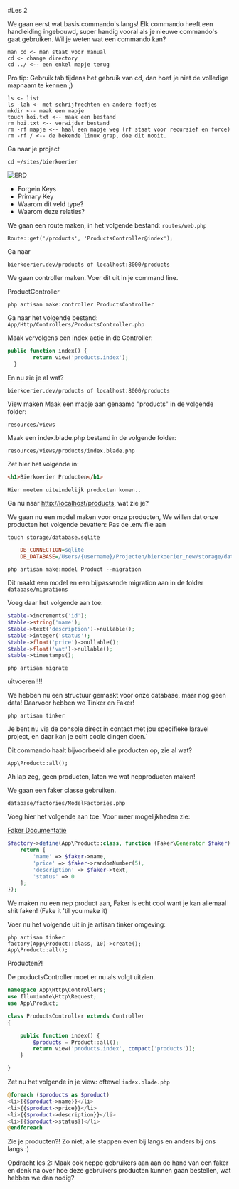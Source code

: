 #Les 2

We gaan eerst wat basis commando's langs! Elk commando heeft een handleiding ingebouwd, super handig vooral als je nieuwe commando's gaat gebruiken. Wil je weten wat een commando kan?

	man cd <- man staat voor manual
	cd <- change directory
	cd ../ <-- een enkel mapje terug
	
Pro tip: Gebruik tab tijdens het gebruik van cd, dan hoef je niet de volledige mapnaam te kennen ;)

	ls <- list
	ls -lah <- met schrijfrechten en andere foefjes
	mkdir <-- maak een mapje
	touch hoi.txt <-- maak een bestand
	rm hoi.txt <-- verwijder bestand
	rm -rf mapje <-- haal een mapje weg (rf staat voor recursief en force)
	rm -rf / <-- de bekende linux grap, doe dit nooit.
	

Ga naar je project 
	
	cd ~/sites/bierkoerier

![ERD](ERD.png)

- Forgein Keys
- Primary Key
- Waarom dit veld type?
- Waarom deze relaties?

We gaan een route maken, in het volgende bestand:
`routes/web.php`

	Route::get('/products', 'ProductsController@index');

Ga naar 
	
	bierkoerier.dev/products of localhost:8000/products
	
We gaan controller maken. Voer dit uit in je command line.

ProductController

	php artisan make:controller ProductsController

Ga naar het volgende bestand:
`App/Http/Controllers/ProductsController.php`

Maak vervolgens een index actie in de Controller:

```php
public function index() {
  		return view('products.index');
  }
```

En nu zie je al wat?
	
	bierkoerier.dev/products of localhost:8000/products
 
 View maken
 Maak een mapje aan genaamd "products" in de volgende folder:

 `resources/views`
 
 Maak een index.blade.php bestand in de volgende folder:
 
 `resources/views/products/index.blade.php`

Zet hier het volgende in:

```html
<h1>Bierkoerier Producten</h1>

Hier moeten uiteindelijk producten komen..
```
Ga nu naar <http://localhost/products>, wat zie je?

We gaan nu een model maken voor onze producten,
We willen dat onze producten het volgende bevatten:
Pas de .env file aan

	touch storage/database.sqlite

```ini
	DB_CONNECTION=sqlite
	DB_DATABASE=/Users/{username}/Projecten/bierkoerier_new/storage/database.sqlite
```

`php artisan make:model Product --migration`

Dit maakt een model en een bijpassende migration aan in de folder
`database/migrations`

Voeg daar het volgende aan toe:

```php
$table->increments('id');
$table->string('name');
$table->text('description')->nullable();
$table->integer('status');
$table->float('price')->nullable();
$table->float('vat')->nullable();
$table->timestamps();
```

	php artisan migrate

uitvoeren!!!!

We hebben nu een structuur gemaakt voor onze database, maar nog geen data!
Daarvoor hebben we Tinker en Faker!

	php artisan tinker

Je bent nu via de console direct in contact met jou specifieke laravel project, en daar kan je echt coole dingen doen.`

Dit commando haalt bijvoorbeeld alle producten op, zie al wat?

	App\Product::all();

Ah lap zeg, geen producten, laten we wat nepproducten maken!

We gaan een faker classe gebruiken.

`database/factories/ModelFactories.php`

Voeg hier het volgende aan toe:
Voor meer mogelijkheden zie:

[Faker Documentatie](https://github.com/fzaninotto/Faker)

```php
$factory->define(App\Product::class, function (Faker\Generator $faker) {
    return [
        'name' => $faker->name,
        'price' => $faker->randomNumber(5),
        'description' => $faker->text,
        'status' => 0
    ];
});
```

We maken nu een nep product aan, Faker is echt cool want je kan allemaal shit faken! (Fake it 'til you make it)

Voer nu het volgende uit in je artisan tinker omgeving:

	php artisan tinker
	factory(App\Product::class, 10)->create();
	App\Product::all();

Producten?!

De productsController moet er nu als volgt uitzien.

```php
namespace App\Http\Controllers;
use Illuminate\Http\Request;
use App\Product;

class ProductsController extends Controller
{

    public function index() {
        $products = Product::all();
        return view('products.index', compact('products'));
    }

}
```


Zet nu het volgende in je view: oftewel `index.blade.php`

```php
@foreach ($products as $product)
<li>{{$product->name}}</li>
<li>{{$product->price}}</li>
<li>{{$product->description}}</li>
<li>{{$product->status}}</li>
@endforeach
```

Zie je producten?!
Zo niet, alle stappen even bij langs en anders bij ons langs :)

Opdracht les 2:
Maak ook neppe gebruikers aan aan de hand van een faker en denk na over hoe deze gebruikers producten kunnen gaan bestellen, wat hebben we dan nodig?

